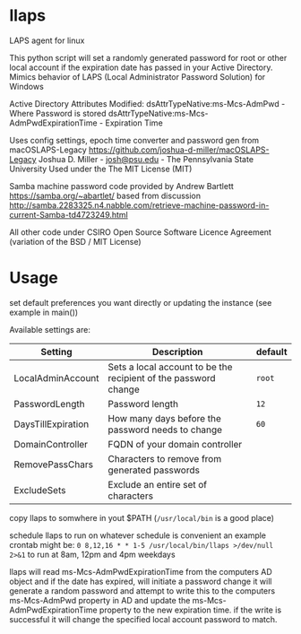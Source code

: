 # llaps

LAPS agent for linux

This python script will set a randomly generated password for
root or other local account if the expiration date has passed
in your Active Directory. Mimics behavior of LAPS
(Local Administrator Password Solution) for Windows

Active Directory Attributes Modified:
  dsAttrTypeNative:ms-Mcs-AdmPwd - Where Password is stored
  dsAttrTypeNative:ms-Mcs-AdmPwdExpirationTime - Expiration Time

Uses config settings, epoch time converter and password gen from macOSLAPS-Legacy https://github.com/joshua-d-miller/macOSLAPS-Legacy
Joshua D. Miller - josh@psu.edu - The Pennsylvania State University
Used under the The MIT License (MIT)

Samba machine password code provided by Andrew Bartlett https://samba.org/~abartlet/
based from discussion http://samba.2283325.n4.nabble.com/retrieve-machine-password-in-current-Samba-td4723249.html

All other code under CSIRO Open Source Software Licence Agreement (variation of the BSD / MIT License)

# Usage

set default preferences you want directly or updating the instance (see example in main())

Available settings are:

|Setting|Description|default|
|-------|-----------|-------|
|LocalAdminAccount|Sets a local account to be the recipient of the password change|`root`|
|PasswordLength|Password length|`12`|
|DaysTillExpiration|How many days before the password needs to change|`60`|
|DomainController|FQDN of your domain controller||
|RemovePassChars|Characters to remove from generated passwords||
|ExcludeSets|Exclude an entire set of characters||

copy llaps to somwhere in yout $PATH (`/usr/local/bin` is a good place)

schedule llaps to run on whatever schedule is convenient
an example crontab might be:
`0 8,12,16 * * 1-5 /usr/local/bin/llaps >/dev/null 2>&1`
to run at 8am, 12pm and 4pm weekdays

llaps will read ms-Mcs-AdmPwdExpirationTime from the computers AD object and if the date has expired, will initiate a password change
it will generate a random password and attempt to write this to the computers ms-Mcs-AdmPwd property in AD and update the ms-Mcs-AdmPwdExpirationTime property to the new expiration time.
if the write is successful it will change the specified local account password to match.


